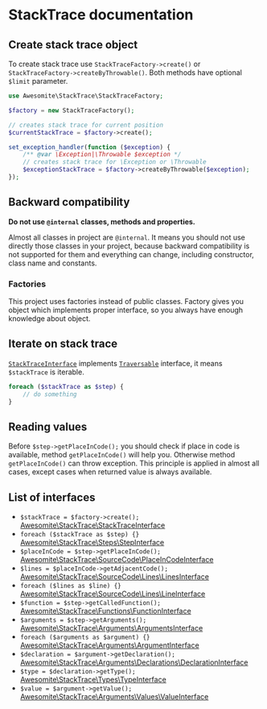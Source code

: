 # StackTrace documentation

## Create stack trace object

To create stack trace use `StackTraceFactory->create()` or `StackTraceFactory->createByThrowable()`.
Both methods have optional `$limit` parameter.

```php
use Awesomite\StackTrace\StackTraceFactory;

$factory = new StackTraceFactory();

// creates stack trace for current position
$currentStackTrace = $factory->create();

set_exception_handler(function ($exception) {
    /** @var \Exception|\Throwable $exception */
    // creates stack trace for \Exception or \Throwable
    $exceptionStackTrace = $factory->createByThrowable($exception);
});
```

## Backward compatibility

**Do not use `@internal` classes, methods and properties.**

Almost all classes in project are `@internal`.
It means you should not use directly those classes in your project,
because backward compatibility is not supported for them and everything can change,
including constructor, class name and constants.

### Factories

This project uses factories instead of public classes.
Factory gives you object which implements proper interface, so you always have enough knowledge about object.

## Iterate on stack trace

[`StackTraceInterface`](src/StackTraceInterface.php) implements [`Traversable`](http://php.net/manual/en/class.traversable.php) interface, it means `$stackTrace` is iterable. 

```php
foreach ($stackTrace as $step) {
    // do something
}
```

## Reading values

Before `$step->getPlaceInCode();` you should check if place in code is available, method `getPlaceInCode()` will help you.
Otherwise method `getPlaceInCode()` can throw exception.
This principle is applied in almost all cases, except cases when returned value is always available.

## List of interfaces

* `$stackTrace = $factory->create();` [Awesomite\StackTrace\StackTraceInterface](src/StackTraceInterface.php)
* `foreach ($stackTrace as $step) {}` [Awesomite\StackTrace\Steps\StepInterface](src/Steps/StepInterface.php)
* `$placeInCode = $step->getPlaceInCode();` [Awesomite\StackTrace\SourceCode\PlaceInCodeInterface](src/SourceCode/PlaceInCodeInterface.php)
* `$lines = $placeInCode->getAdjacentCode();` [Awesomite\StackTrace\SourceCode\Lines\LinesInterface](src/SourceCode/Lines/LinesInterface.php)
* `foreach ($lines as $line) {}` [Awesomite\StackTrace\SourceCode\Lines\LineInterface](src/SourceCode/Lines/LineInterface.php)
* `$function = $step->getCalledFunction();` [Awesomite\StackTrace\Functions\FunctionInterface](src/Functions/FunctionInterface.php)
* `$arguments = $step->getArguments();` [Awesomite\StackTrace\Arguments\ArgumentsInterface](src/Arguments/ArgumentsInterface.php)
* `foreach ($arguments as $argument) {}` [Awesomite\StackTrace\Arguments\ArgumentInterface](src/Arguments/ArgumentInterface.php)
* `$declaration = $argument->getDeclaration();` [Awesomite\StackTrace\Arguments\Declarations\DeclarationInterface](src/Arguments/Declarations/DeclarationInterface.php)
* `$type = $declaration->getType();` [Awesomite\StackTrace\Types\TypeInterface](src/Types/TypeInterface.php)
* `$value = $argument->getValue();` [Awesomite\StackTrace\Arguments\Values\ValueInterface](src/Arguments/Values/ValueInterface.php)

